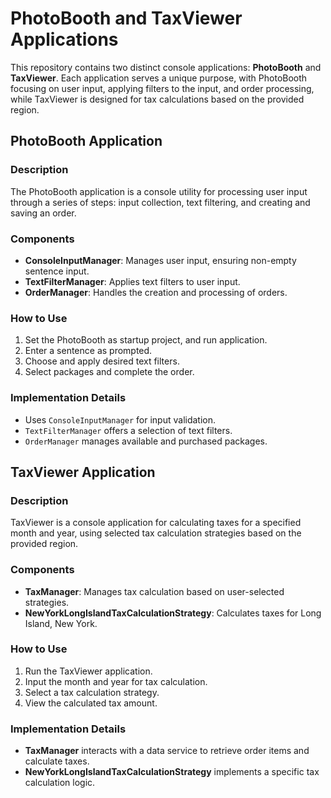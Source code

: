 # PhotoBooth and TaxViewer Applications

This repository contains two distinct console applications: **PhotoBooth** and **TaxViewer**. Each application serves a unique purpose, with PhotoBooth focusing on user input, applying filters to the input, and order processing, while TaxViewer is designed for tax calculations based on the provided region.

## PhotoBooth Application

### Description
The PhotoBooth application is a console utility for processing user input through a series of steps: input collection, text filtering, and creating and saving an order.

### Components
- **ConsoleInputManager**: Manages user input, ensuring non-empty sentence input.
- **TextFilterManager**: Applies text filters to user input.
- **OrderManager**: Handles the creation and processing of orders.

### How to Use
1. Set the PhotoBooth as startup project, and run application.
2. Enter a sentence as prompted.
3. Choose and apply desired text filters.
4. Select packages and complete the order.

### Implementation Details
- Uses `ConsoleInputManager` for input validation.
- `TextFilterManager` offers a selection of text filters.
- `OrderManager` manages available and purchased packages.

## TaxViewer Application

### Description
TaxViewer is a console application for calculating taxes for a specified month and year, using selected tax calculation strategies based on the provided region.

### Components
- **TaxManager**: Manages tax calculation based on user-selected strategies.
- **NewYorkLongIslandTaxCalculationStrategy**: Calculates taxes for Long Island, New York.

### How to Use
1. Run the TaxViewer application.
2. Input the month and year for tax calculation.
3. Select a tax calculation strategy.
4. View the calculated tax amount.

### Implementation Details
- **TaxManager** interacts with a data service to retrieve order items and calculate taxes.
- **NewYorkLongIslandTaxCalculationStrategy** implements a specific tax calculation logic.
